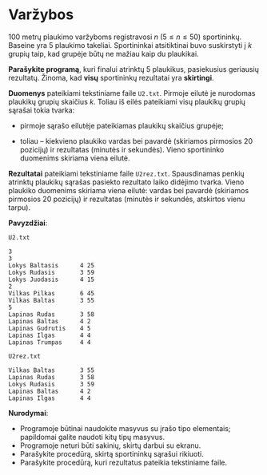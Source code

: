 Varžybos
========

100 metrų plaukimo varžyboms registravosi $n\ (5 \leq n \leq 50)$ sportininkų. Baseine yra 5 plaukimo takeliai. Sportininkai atsitiktinai buvo suskirstyti į $k$ grupių taip, kad grupėje būtų ne mažiau kaip du plaukikai.

**Parašykite programą**, kuri finalui atrinktų 5 plaukikus, pasiekusius geriausių rezultatų. Žinoma, kad **visų** sportininkų rezultatai yra **skirtingi**.

**Duomenys** pateikiami tekstiniame faile `U2.txt`. Pirmoje eilutė je nurodomas plaukikų grupių skaičius $k$. Toliau iš eilės pateikiami visų plaukikų grupių sąrašai tokia tvarka:

- pirmoje sąrašo eilutėje pateikiamas plaukikų skaičius grupėje;

- toliau – kiekvieno plaukiko vardas bei pavardė (skiriamos pirmosios 20 pozicijų) ir rezultatas (minutės ir sekundės). Vieno sportininko duomenims skiriama viena eilutė.

**Rezultatai** pateikiami tekstiniame faile `U2rez.txt`. Spausdinamas penkių atrinktų plaukikų sąrašas pasiekto rezultato laiko didėjimo tvarka. Vieno plaukiko duomenims skiriama viena eilutė: vardas bei pavardė (skiriamos pirmosios 20 pozicijų) ir rezultatas (minutės ir sekundės, atskirtos vienu tarpu). 

**Pavyzdžiai**:

`U2.txt`

```
3
3
Lokys Baltasis      4 25
Lokys Rudasis       3 59
Lokys Juodasis      4 15
2
Vilkas Pilkas       6 45
Vilkas Baltas       3 55
5
Lapinas Rudas       3 58
Lapinas Baltas      4 2
Lapinas Gudrutis    4 5
Lapinas Ilgas       4 4
Lapinas Trumpas     4 4
```

`U2rez.txt`

```
Vilkas Baltas       3 55
Lapinas Rudas       3 58
Lokys Rudasis       3 59
Lapinas Baltas      4 2
Lapinas Ilgas       4 4
```

**Nurodymai**: 

- Programoje būtinai naudokite masyvus su įrašo tipo elementais; papildomai galite naudoti kitų tipų masyvus.
- Programoje neturi būti sakinių, skirtų darbui su ekranu.
- Parašykite procedūrą, skirtą sportininkų sąrašui rikiuoti.
- Parašykite procedūrą, kuri rezultatus pateikia tekstiniame faile. 